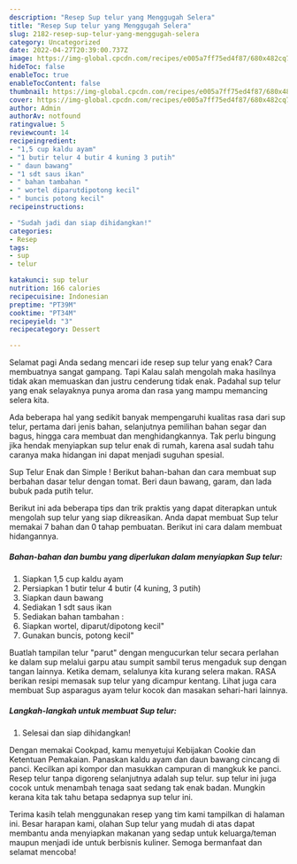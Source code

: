 ```yaml
---
description: "Resep Sup telur yang Menggugah Selera"
title: "Resep Sup telur yang Menggugah Selera"
slug: 2182-resep-sup-telur-yang-menggugah-selera
category: Uncategorized
date: 2022-04-27T20:39:00.737Z
image: https://img-global.cpcdn.com/recipes/e005a7ff75ed4f87/680x482cq70/sup-telur-foto-resep-utama.jpg
hideToc: false
enableToc: true
enableTocContent: false
thumbnail: https://img-global.cpcdn.com/recipes/e005a7ff75ed4f87/680x482cq70/sup-telur-foto-resep-utama.jpg
cover: https://img-global.cpcdn.com/recipes/e005a7ff75ed4f87/680x482cq70/sup-telur-foto-resep-utama.jpg
author: Admin
authorAv: notfound
ratingvalue: 5
reviewcount: 14
recipeingredient:
- "1,5 cup kaldu ayam"
- "1 butir telur 4 butir 4 kuning 3 putih"
- " daun bawang"
- "1 sdt saus ikan"
- " bahan tambahan "
- " wortel diparutdipotong kecil"
- " buncis potong kecil"
recipeinstructions:

- "Sudah jadi dan siap dihidangkan!"
categories:
- Resep
tags:
- sup
- telur

katakunci: sup telur 
nutrition: 166 calories
recipecuisine: Indonesian
preptime: "PT39M"
cooktime: "PT34M"
recipeyield: "3"
recipecategory: Dessert

---
```



Selamat pagi Anda sedang mencari ide resep sup telur yang enak? Cara membuatnya sangat gampang. Tapi Kalau salah mengolah maka hasilnya tidak akan memuaskan dan justru cenderung tidak enak. Padahal sup telur yang enak selayaknya punya aroma dan rasa yang mampu memancing selera kita.


Ada beberapa hal yang sedikit banyak mempengaruhi kualitas rasa dari sup telur, pertama dari jenis bahan, selanjutnya pemilihan bahan segar dan bagus, hingga cara membuat dan menghidangkannya. Tak perlu bingung jika hendak menyiapkan sup telur enak di rumah, karena asal sudah tahu caranya maka hidangan ini dapat menjadi suguhan spesial.

Sup Telur Enak dan Simple ! Berikut bahan-bahan dan cara membuat sup berbahan dasar telur dengan tomat. Beri daun bawang, garam, dan lada bubuk pada putih telur.


Berikut ini ada beberapa tips dan trik praktis yang dapat diterapkan untuk mengolah sup telur yang siap dikreasikan. Anda dapat membuat Sup telur memakai 7 bahan dan 0 tahap pembuatan. Berikut ini cara dalam membuat hidangannya.

<!--inarticleads1-->

##### Bahan-bahan dan bumbu yang diperlukan dalam menyiapkan Sup telur:

1. Siapkan 1,5 cup kaldu ayam
1. Persiapkan 1 butir telur 4 butir (4 kuning, 3 putih)
1. Siapkan  daun bawang
1. Sediakan 1 sdt saus ikan
1. Sediakan  bahan tambahan :
1. Siapkan  wortel, diparut/dipotong kecil&#34;
1. Gunakan  buncis, potong kecil&#34;


Buatlah tampilan telur &#34;parut&#34; dengan mengucurkan telur secara perlahan ke dalam sup melalui garpu atau sumpit sambil terus mengaduk sup dengan tangan lainnya. Ketika demam, selalunya kita kurang selera makan. RASA berikan resipi memasak sup telur yang dicampur kentang. Lihat juga cara membuat Sup asparagus ayam telur kocok dan masakan sehari-hari lainnya. 

<!--inarticleads2-->

##### Langkah-langkah untuk membuat Sup telur:


1. Selesai dan siap dihidangkan!

Dengan memakai Cookpad, kamu menyetujui Kebijakan Cookie dan Ketentuan Pemakaian. Panaskan kaldu ayam dan daun bawang cincang di panci. Kecilkan api kompor dan masukkan campuran di mangkuk ke panci. Resep telur tanpa digoreng selanjutnya adalah sup telur. sup telur ini juga cocok untuk menambah tenaga saat sedang tak enak badan. Mungkin kerana kita tak tahu betapa sedapnya sup telur ini. 

Terima kasih telah menggunakan resep yang tim kami tampilkan di halaman ini. Besar harapan kami, olahan Sup telur yang mudah di atas dapat membantu anda menyiapkan makanan yang sedap untuk keluarga/teman maupun menjadi ide untuk berbisnis kuliner. Semoga bermanfaat dan selamat mencoba!
